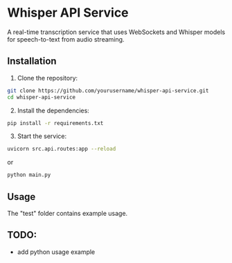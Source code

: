# Whisper API Service

A real-time transcription service that uses WebSockets and Whisper models for speech-to-text from audio streaming.

## Installation

1. Clone the repository:
```bash
git clone https://github.com/yourusername/whisper-api-service.git
cd whisper-api-service
```

2. Install the dependencies:
```bash
pip install -r requirements.txt
```

3. Start the service:
```bash
uvicorn src.api.routes:app --reload
```
or
```bash
python main.py
```
## Usage

The "test" folder contains example usage.

## TODO:
- add python usage example
